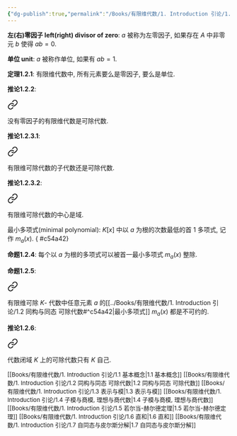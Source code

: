 ```yaml
---
{"dg-publish":true,"permalink":"/Books/有限维代数/1. Introduction 引论/1.2 同构与同态 可除代数/","dgPassFrontmatter":true,"created":"2024-08-11T16:17:27.878+08:00","updated":"2024-08-16T20:49:33.000+08:00"}
---
```


**左(右)零因子 left(right) divisor of zero**:  $a$ 被称为左零因子, 如果存在 $A$ 中非零元 $b$ 使得 $ab=0$.

**单位 unit**:  $a$ 被称作单位, 如果有 $ab=1$.

**定理1.2.1**: 有限维代数中, 所有元素要么是零因子, 要么是单位.

**推论1.2.2**: 
<div class="transclusion internal-embed is-loaded"><a class="markdown-embed-link" href="///#168e18" aria-label="Open link"><svg xmlns="http://www.w3.org/2000/svg" width="24" height="24" viewBox="0 0 24 24" fill="none" stroke="currentColor" stroke-width="2" stroke-linecap="round" stroke-linejoin="round" class="svg-icon lucide-link"><path d="M10 13a5 5 0 0 0 7.54.54l3-3a5 5 0 0 0-7.07-7.07l-1.72 1.71"></path><path d="M14 11a5 5 0 0 0-7.54-.54l-3 3a5 5 0 0 0 7.07 7.07l1.71-1.71"></path></svg></a><div class="markdown-embed">



没有零因子的有限维代数是可除代数.  

</div></div>


**推论1.2.3.1**: 
<div class="transclusion internal-embed is-loaded"><a class="markdown-embed-link" href="///#72631a" aria-label="Open link"><svg xmlns="http://www.w3.org/2000/svg" width="24" height="24" viewBox="0 0 24 24" fill="none" stroke="currentColor" stroke-width="2" stroke-linecap="round" stroke-linejoin="round" class="svg-icon lucide-link"><path d="M10 13a5 5 0 0 0 7.54.54l3-3a5 5 0 0 0-7.07-7.07l-1.72 1.71"></path><path d="M14 11a5 5 0 0 0-7.54-.54l-3 3a5 5 0 0 0 7.07 7.07l1.71-1.71"></path></svg></a><div class="markdown-embed">



有限维可除代数的子代数还是可除代数. 

</div></div>


**推论1.2.3.2**: 
<div class="transclusion internal-embed is-loaded"><a class="markdown-embed-link" href="///#1be669" aria-label="Open link"><svg xmlns="http://www.w3.org/2000/svg" width="24" height="24" viewBox="0 0 24 24" fill="none" stroke="currentColor" stroke-width="2" stroke-linecap="round" stroke-linejoin="round" class="svg-icon lucide-link"><path d="M10 13a5 5 0 0 0 7.54.54l3-3a5 5 0 0 0-7.07-7.07l-1.72 1.71"></path><path d="M14 11a5 5 0 0 0-7.54-.54l-3 3a5 5 0 0 0 7.07 7.07l1.71-1.71"></path></svg></a><div class="markdown-embed">



有限维可除代数的中心是域. 

</div></div>


最小多项式(minimal polynomial):  $K[x]$ 中以 $a$ 为根的次数最低的首 1 多项式, 记作 $m_a(x)$.
{ #c54a42}


**命题1.2.4**: 每个以 $a$ 为根的多项式可以被首一最小多项式 $m_a(x)$ 整除. 

**命题1.2.5**: 
<div class="transclusion internal-embed is-loaded"><a class="markdown-embed-link" href="///#837cf9" aria-label="Open link"><svg xmlns="http://www.w3.org/2000/svg" width="24" height="24" viewBox="0 0 24 24" fill="none" stroke="currentColor" stroke-width="2" stroke-linecap="round" stroke-linejoin="round" class="svg-icon lucide-link"><path d="M10 13a5 5 0 0 0 7.54.54l3-3a5 5 0 0 0-7.07-7.07l-1.72 1.71"></path><path d="M14 11a5 5 0 0 0-7.54-.54l-3 3a5 5 0 0 0 7.07 7.07l1.71-1.71"></path></svg></a><div class="markdown-embed">



有限维可除 $K$- 代数中任意元素 $a$ 的[[../Books/有限维代数/1. Introduction 引论/1.2 同构与同态 可除代数#^c54a42\|最小多项式]] $m_a(x)$ 都是不可约的. 

</div></div>


**推论1.2.6**: 
<div class="transclusion internal-embed is-loaded"><a class="markdown-embed-link" href="///#c7b2a2" aria-label="Open link"><svg xmlns="http://www.w3.org/2000/svg" width="24" height="24" viewBox="0 0 24 24" fill="none" stroke="currentColor" stroke-width="2" stroke-linecap="round" stroke-linejoin="round" class="svg-icon lucide-link"><path d="M10 13a5 5 0 0 0 7.54.54l3-3a5 5 0 0 0-7.07-7.07l-1.72 1.71"></path><path d="M14 11a5 5 0 0 0-7.54-.54l-3 3a5 5 0 0 0 7.07 7.07l1.71-1.71"></path></svg></a><div class="markdown-embed">



代数闭域 $K$ 上的可除代数只有 $K$ 自己. 

</div></div>



<font size="2">[[Books/有限维代数/1. Introduction 引论/1.1 基本概念\|1.1 基本概念]]</font>
<font size="2">[[Books/有限维代数/1. Introduction 引论/1.2 同构与同态 可除代数\|1.2 同构与同态 可除代数]]</font>
<font size="2">[[Books/有限维代数/1. Introduction 引论/1.3 表示与模\|1.3 表示与模]]</font>
<font size="2">[[Books/有限维代数/1. Introduction 引论/1.4 子模与商模, 理想与商代数\|1.4 子模与商模, 理想与商代数]]</font>
<font size="2">[[Books/有限维代数/1. Introduction 引论/1.5 若尔当-赫尔德定理\|1.5 若尔当-赫尔德定理]]</font>
<font size="2">[[Books/有限维代数/1. Introduction 引论/1.6 直和\|1.6 直和]]</font>
<font size="2">[[Books/有限维代数/1. Introduction 引论/1.7 自同态与皮尔斯分解\|1.7 自同态与皮尔斯分解]]</font>